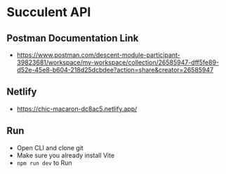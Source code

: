 # Succulent API

## Postman Documentation Link

- https://www.postman.com/descent-module-participant-39823681/workspace/my-workspace/collection/26585947-dff5fe89-d52e-45e8-b604-218d25dcbdee?action=share&creator=26585947

## Netlify

- https://chic-macaron-dc8ac5.netlify.app/

## Run

- Open CLI and clone git
- Make sure you already install Vite
- `npm run dev` to Run
